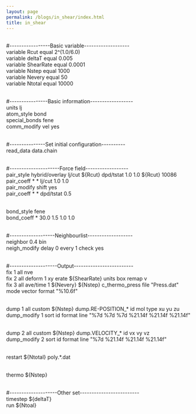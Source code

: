 ```yaml
---
layout: page
permalink: /blogs/in_shear/index.html
title: in_shear
---
```


<br>#-----------------Basic variable-------------------
<br>variable    Rcut        equal   2^(1.0/6.0)
<br>variable    deltaT      equal   0.005
<br>variable    ShearRate   equal   0.0001
<br>variable    Nstep       equal   1000
<br>variable    Nevery      equal   50
<br>variable    Ntotal      equal   10000

<br>#----------------Basic information------------------
<br>units           lj
<br>atom_style      bond
<br>special_bonds   fene
<br>comm_modify     vel yes

<br>#---------------Set initial configuration----------
<br>read_data       data.chain
  
<br>#---------------------Force field------------------
<br>pair_style      hybrid/overlay lj/cut \${Rcut} dpd/tstat 1.0 1.0 \${Rcut} 10086
<br>pair_coeff      * * lj/cut 1.0 1.0
<br>pair_modify     shift yes
<br>pair_coeff      * * dpd/tstat 0.5

<br>bond_style      fene
<br>bond_coeff      * 30.0 1.5 1.0 1.0
  
<br>#-------------------Neighbourlist-------------------
<br>neighbor        0.4 bin
<br>neigh_modify    delay 0 every 1 check yes

<br>#--------------------Output-------------------------
<br>fix 1 all nve
<br>fix 2 all deform 1 xy erate \${ShearRate} units box remap v
<br>fix 3 all ave/time 1 \${Nevery} \${Nstep} c_thermo_press file "Press.dat" mode vector format "%10.6f"

<br>dump 1 all custom \${Nstep} dump.RE-POSITION_* id mol type xu yu zu
<br>dump_modify 1 sort id format line "%7d %7d %7d %21.14f %21.14f %21.14f"

<br>dump 2 all custom \${Nstep} dump.VELOCITY_* id vx vy vz
<br>dump_modify 2 sort id format line "%7d %21.14f %21.14f %21.14f"

<br>restart \${Ntotal} poly.*.dat
  
<br>thermo  \${Nstep}

<br>#--------------------Other set-------------------------
<br>timestep    \${deltaT}
<br>run         \${Ntoal}
  